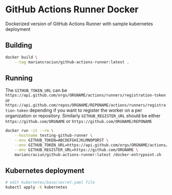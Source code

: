 # GitHub Actions Runner Docker

Dockerized version of GitHub Actions Runner with sample kubernetes deployment

## Building

```bash
docker build \
    --tag mariancraciun/github-actions-runner:latest .
```

## Running
 The `GITHUB_TOKEN_URL` can be `https://api.github.com/orgs/ORGNAME/actions/runners/registration-token` or `https://api.github.com/repos/ORGNAME/REPONAME/actions/runners/registration-token` depending if you want to register the worker on a per organization or repository.
 Similarly `GITHUB_REGISTER_URL` should be either `https://github.com/ORGNAME` or `https://github.com/ORGNAME/REPONAME`

```bash
docker run -it --rm \
    --hostname testing-github-runner \
    --env GITHUB_TOKEN=ABCDEFGHIJKLMNOPQRST \
    --env GITHUB_TOKEN_URL=https://api.github.com/orgs/ORGNAME/actions/runners/registration-token \
    --env GITHUB_REGISTER_URL=https://github.com/ORGNAME \
    mariancraciun/github-actions-runner:latest /docker-entrypoint.sh
```

## Kubernetes deployment

```bash
# edit kubernetes/base/secret.yaml file
kubectl apply -k kubernetes
```
